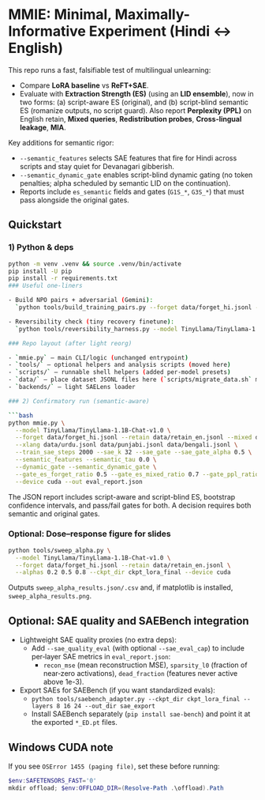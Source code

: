 # MMIE: Minimal, Maximally-Informative Experiment (Hindi ↔ English)

This repo runs a fast, falsifiable test of multilingual unlearning:
- Compare **LoRA baseline** vs **ReFT+SAE**.
- Evaluate with **Extraction Strength (ES)** (using an **LID ensemble**),
  now in two forms: (a) script-aware ES (original), and (b) script-blind
  semantic ES (romanize outputs, no script guard). Also report **Perplexity (PPL)**
  on English retain, **Mixed queries**, **Redistribution probes**, **Cross-lingual leakage**, **MIA**.

Key additions for semantic rigor:
- `--semantic_features` selects SAE features that fire for Hindi across scripts and
   stay quiet for Devanagari gibberish.
- `--semantic_dynamic_gate` enables script-blind dynamic gating (no token penalties;
   alpha scheduled by semantic LID on the continuation).
- Reports include `es_semantic` fields and gates (`G1S_*`, `G3S_*`) that must pass
   alongside the original gates.

## Quickstart

### 1) Python & deps
```bash
python -m venv .venv && source .venv/bin/activate
pip install -U pip
pip install -r requirements.txt
### Useful one-liners

- Build NPO pairs + adversarial (Gemini):
  `python tools/build_training_pairs.py --forget data/forget_hi.jsonl --target_lang "Hindi (Devanagari)" --out_pairs data/pairs.jsonl --out_adv data/adv.jsonl`

- Reversibility check (tiny recovery finetune):
  `python tools/reversibility_harness.py --model TinyLlama/TinyLlama-1.1B-Chat-v1.0 --forget data/forget_hi.jsonl --retain data/retain_en.jsonl --steps 50 --out reversibility_report.json`

### Repo layout (after light reorg)

- `mmie.py` — main CLI/logic (unchanged entrypoint)
- `tools/` — optional helpers and analysis scripts (moved here)
- `scripts/` — runnable shell helpers (added per‑model presets)
- `data/` — place dataset JSONL files here (`scripts/migrate_data.sh` moves any root-level .jsonl)
- `backends/` — light SAELens loader

### 2) Confirmatory run (semantic-aware)

```bash
python mmie.py \
  --model TinyLlama/TinyLlama-1.1B-Chat-v1.0 \
  --forget data/forget_hi.jsonl --retain data/retain_en.jsonl --mixed data/mixed.jsonl \
  --xlang data/urdu.jsonl data/punjabi.jsonl data/bengali.jsonl \
  --train_sae_steps 2000 --sae_k 32 --sae_gate --sae_gate_alpha 0.5 \
  --semantic_features --semantic_tau 0.0 \
  --dynamic_gate --semantic_dynamic_gate \
  --gate_es_forget_ratio 0.5 --gate_es_mixed_ratio 0.7 --gate_ppl_ratio 1.10 \
  --device cuda --out eval_report.json
```

The JSON report includes script-aware and script-blind ES, bootstrap confidence intervals,
and pass/fail gates for both. A decision requires both semantic and original gates.

### Optional: Dose–response figure for slides

```bash
python tools/sweep_alpha.py \
  --model TinyLlama/TinyLlama-1.1B-Chat-v1.0 \
  --forget data/forget_hi.jsonl --retain data/retain_en.jsonl \
  --alphas 0.2 0.5 0.8 --ckpt_dir ckpt_lora_final --device cuda
```
Outputs `sweep_alpha_results.json/.csv` and, if matplotlib is installed, `sweep_alpha_results.png`.

## Optional: SAE quality and SAEBench integration

- Lightweight SAE quality proxies (no extra deps):
  - Add `--sae_quality_eval` (with optional `--sae_eval_cap`) to include per‑layer SAE metrics in `eval_report.json`:
    - `recon_mse` (mean reconstruction MSE), `sparsity_l0` (fraction of near‑zero activations), `dead_fraction` (features never active above 1e-3).
- Export SAEs for SAEBench (if you want standardized evals):
  - `python tools/saebench_adapter.py --ckpt_dir ckpt_lora_final --layers 8 16 24 --out_dir sae_export`
  - Install SAEBench separately (`pip install sae-bench`) and point it at the exported `*_ED.pt` files.

## Windows CUDA note

If you see `OSError 1455 (paging file)`, set these before running:

```powershell
$env:SAFETENSORS_FAST='0'
mkdir offload; $env:OFFLOAD_DIR=(Resolve-Path .\offload).Path
```
